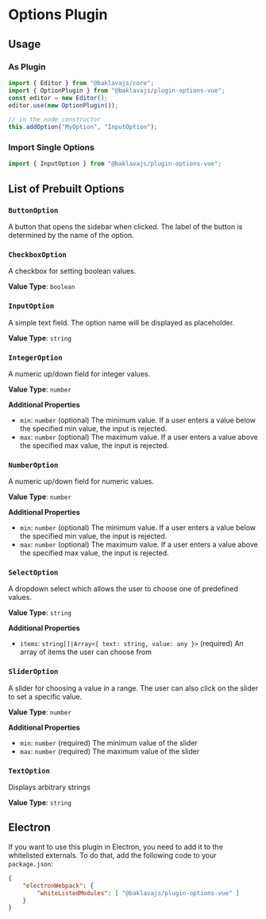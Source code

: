 # Options Plugin

## Usage

### As Plugin
```js
import { Editor } from "@baklavajs/core";
import { OptionPlugin } from "@baklavajs/plugin-options-vue";
const editor = new Editor();
editor.use(new OptionPlugin());

// in the node constructor
this.addOption("MyOption", "InputOption");
```

### Import Single Options
```js
import { InputOption } from "@baklavajs/plugin-options-vue";
```

## List of Prebuilt Options

### `ButtonOption`
A button that opens the sidebar when clicked. The label of the button is determined by the name of the option.


### `CheckboxOption`
A checkbox for setting boolean values.

**Value Type**: `boolean`


### `InputOption`
A simple text field. The option name will be displayed as placeholder.

**Value Type**: `string`


### `IntegerOption`
A numeric up/down field for integer values.

**Value Type**: `number`

**Additional Properties**
* `min`: `number` (optional) The minimum value. If a user enters a value below the specified min value, the input is rejected.
* `max`: `number` (optional) The maximum value. If a user enters a value above the specified max value, the input is rejected.


### `NumberOption`
A numeric up/down field for numeric values.

**Value Type**: `number`

**Additional Properties**
* `min`: `number` (optional) The minimum value. If a user enters a value below the specified min value, the input is rejected.
* `max`: `number` (optional) The maximum value. If a user enters a value above the specified max value, the input is rejected.


### `SelectOption`
A dropdown select which allows the user to choose one of predefined values.

**Value Type**: `string`

**Additional Properties**
* `items`: `string[]|Array<{ text: string, value: any }>` (required) An array of items the user can choose from


### `SliderOption`
A slider for choosing a value in a range. The user can also click on the slider to set a specific value.

**Value Type**: `number`

**Additional Properties**
* `min`: `number` (required) The minimum value of the slider
* `max`: `number` (required) The maximum value of the slider


### `TextOption`
Displays arbitrary strings

**Value Type**: `string`


## Electron
If you want to use this plugin in Electron, you need to add it to the whitelisted externals.
To do that, add the following code to your `package.json`:
```json
{
    "electronWebpack": {
        "whiteListedModules": [ "@baklavajs/plugin-options-vue" ]
    }
}
```